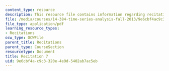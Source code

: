 ```yaml
---
content_type: resource
description: This resource file contains information regarding recitation 7.
file: /media/courses/14-384-time-series-analysis-fall-2013/9e6cbf4ac9c3320e4e9d5402ab7ac5eb_MIT14_384F13_rec7.pdf
file_type: application/pdf
learning_resource_types:
- Recitations
ocw_type: OCWFile
parent_title: Recitations
parent_type: CourseSection
resourcetype: Document
title: Recitation 7
uid: 9e6cbf4a-c9c3-320e-4e9d-5402ab7ac5eb
---
```


